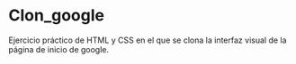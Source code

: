 # Clon_google
Ejercicio práctico de HTML y CSS en el que se clona la interfaz visual de la página de inicio de google. 
